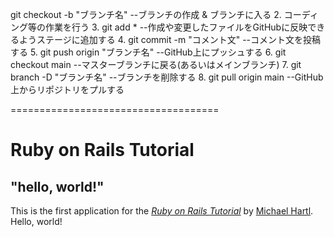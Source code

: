 git checkout -b "ブランチ名"      --ブランチの作成 & ブランチに入る
2. コーディング等の作業を行う
3. git add *                       --作成や変更したファイルをGitHubに反映できるようステージに追加する
4. git commit -m "コメント文"      --コメント文を投稿する
5. git push origin "ブランチ名"    --GitHub上にプッシュする
6. git checkout main             --マスターブランチに戻る(あるいはメインブランチ)
7. git branch -D "ブランチ名"      --ブランチを削除する
8. git pull origin main          --GitHub上からリポジトリをプルする

====================================

# Ruby on Rails Tutorial

## "hello, world!"

This is the first application for the
[*Ruby on Rails Tutorial*](https://railstutorial.jp/)
by [Michael Hartl](https://www.michaelhartl.com/). Hello, world!

